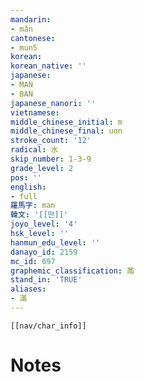 ```yaml
---
mandarin:
- mǎn
cantonese:
- mun5
korean:
korean_native: ''
japanese:
- MAN
- BAN
japanese_nanori: ''
vietnamese:
middle_chinese_initial: m
middle_chinese_final: uɑn
stroke_count: '12'
radical: 水
skip_number: 1-3-9
grade_level: 2
pos: ''
english:
- full
羅馬字: man
韓文: '[[만]]'
joyo_level: '4'
hsk_level: ''
hanmun_edu_level: ''
danayo_id: 2159
mc_id: 697
graphemic_classification: 㒼
stand_in: 'TRUE'
aliases:
- 滿
---
```

```meta-bind-embed
[[nav/char_info]]
```

# Notes
